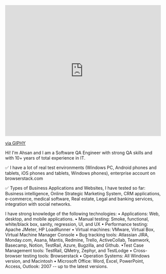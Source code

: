 <div style="width:100%;height:0;padding-bottom:84%;position:relative;"><iframe src="https://giphy.com/embed/26n6N6cXfE3Z8JX7G" width="100%" height="100%" style="position:absolute" frameBorder="0" class="giphy-embed" allowFullScreen></iframe></div><p><a href="https://giphy.com/gifs/sixt-26n6N6cXfE3Z8JX7G">via GIPHY</a></p>

Hi! I'm Ahsan and I am a Software QA Engineer with strong QA skills and with 10+ years of total experience in IT.

✅ I have a lot of real test environments (Windows PC, Android phones and tablets, iOS phones and tablets, Windows phones), enterprise account on browserstack.com

✅ Types of Business Applications and Websites, I have tested so far: Business intelligence, Online Strategic Marketing System, CRM applications, e-commerce, medical software, Real estate, Legal and banking services, integration with social networks.

I have strong knowledge of the following technologies:
• Applications: Web, desktop, and mobile applications.
• Manual testing: Smoke, functional, white/black box, sanity, regression, UI, and UX
• Performance testing: Apache JMeter, HP LoadRunner
• Virtual machines: VMware, Virtual Box, Virtual Machine Manager Console
• Bug tracking tools: Atlassian JIRA, Monday.com, Asana, Mantis, Redmine, Trello, ActiveCollab, Teamwork, Basecamp, Notion, TestRail, Azure, Bugzilla, and Github.
•Test Case Management tools: TestRail, QMetry, Zephyr, and TestLodge
• Cross-browser testing tools: Browserstack
• Operation Systems: All Windows version, and Macintosh
• Microsoft Office: Word, Excel, PowerPoint, Access, Outlook: 2007 -- up to the latest versions.
